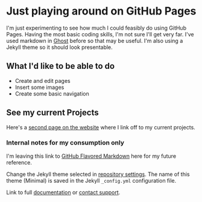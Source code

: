 # Just playing around on GitHub Pages

I'm just experimenting to see how much I could feasibly do using GitHub Pages. Having the most basic coding skills, I'm not sure I'll get very far.
I've used markdown in [Ghost](https://www.ghost.io) before so that may be useful. I'm also using a Jekyll theme so it should look presentable.

## What I'd like to be able to do
- Create and edit pages
- Insert some images
- Create some basic navigation

## See my current Projects
Here's a [second page on the website](https://elliottsteven.github.io/folio/projects) where I link off to my current projects.

### Internal notes for my consumption only

I'm leaving this link to [GitHub Flavored Markdown](https://guides.github.com/features/mastering-markdown/) here for my future reference.

Change the Jekyll theme selected in [repository settings](https://github.com/elliottsteven/folio/settings). The name of this theme (Minimal) is saved in the Jekyll `_config.yml` configuration file.

Link to full [documentation](https://docs.github.com/categories/github-pages-basics/) or [contact support](https://support.github.com/contact).

